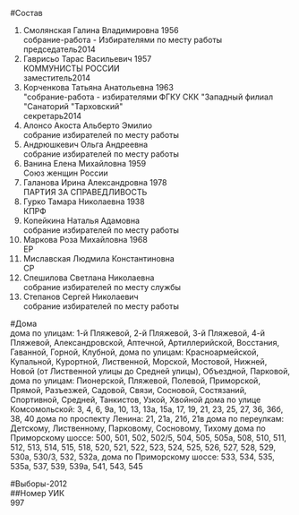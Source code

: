 #Состав  
1. Смолянская Галина Владимировна 1956  
    собрание-работа - Избирателями по месту работы  
    председатель2014  
2. Гаврисьо Тарас Васильевич 1957  
    КОММУНИСТЫ РОССИИ  
    заместитель2014  
3. Корченкова Татьяна Анатольевна 1963  
    "собрание-работа - избирателями ФГКУ СКК "Западный филиал "Санаторий "Тарховский"  
    секретарь2014  
4. Алонсо Акоста Альберто Эмилио  
    собрание избирателей по месту работы  
5. Андрюшкевич Ольга Андреевна  
    собрание избирателей по месту работы  
6. Ванина Елена Михайловна 1959  
    Союз женщин России  
7. Галанова Ирина Александровна 1978  
    ПАРТИЯ ЗА СПРАВЕДЛИВОСТЬ  
8. Гурко Тамара Николаевна 1938  
    КПРФ  
9. Копейкина Наталья Адамовна  
    собрание избирателей по месту работы  
10. Маркова Роза Михайловна 1968  
    ЕР  
11. Миславская Людмила Константиновна  
    СР  
12. Спешилова Светлана Николаевна  
    собрание избирателей по месту службы  
13. Степанов Сергей Николаевич  
    собрание избирателей по месту работы  
  
#Дома  
дома по улицам: 1-й Пляжевой, 2-й Пляжевой, 3-й Пляжевой, 4-й Пляжевой, Александровской, Аптечной, Артиллерийской, Восстания, Гаванной, Горной, Клубной, дома по улицам: Красноармейской, Купальной, Курортной, Лиственной, Морской, Мостовой, Нижней, Новой (от Лиственной улицы до Средней улицы), Объездной, Парковой,  дома по улицам: Пионерской, Пляжевой, Полевой, Приморской, Прямой, Разъезжей, Садовой, Связи, Сосновой, Состязаний, Спортивной, Средней, Танкистов, Узкой, Хвойной дома по улице Комсомольской: 3, 4, 6, 9а, 10, 13, 13а, 15а, 17, 19, 21, 23, 25, 27, 36, 36б, 38, 40 дома по проспекту Ленина: 21, 21а, 21б, 21в дома по переулкам: Детскому, Лиственному, Парковому, Сосновому, Тихому дома по Приморскому шоссе: 500, 501, 502, 502/5, 504, 505, 505а, 508, 510, 511, 512, 513, 514, 515,  518, 520, 521, 522, 523, 524, 525, 526, 527, 528, 529, 530а, 530/3, 532, 532а,  дома по Приморскому шоссе: 533, 534, 535, 535а, 537, 539, 539а, 541, 543, 545  
  
#Выборы-2012  
##Номер УИК  
997  

